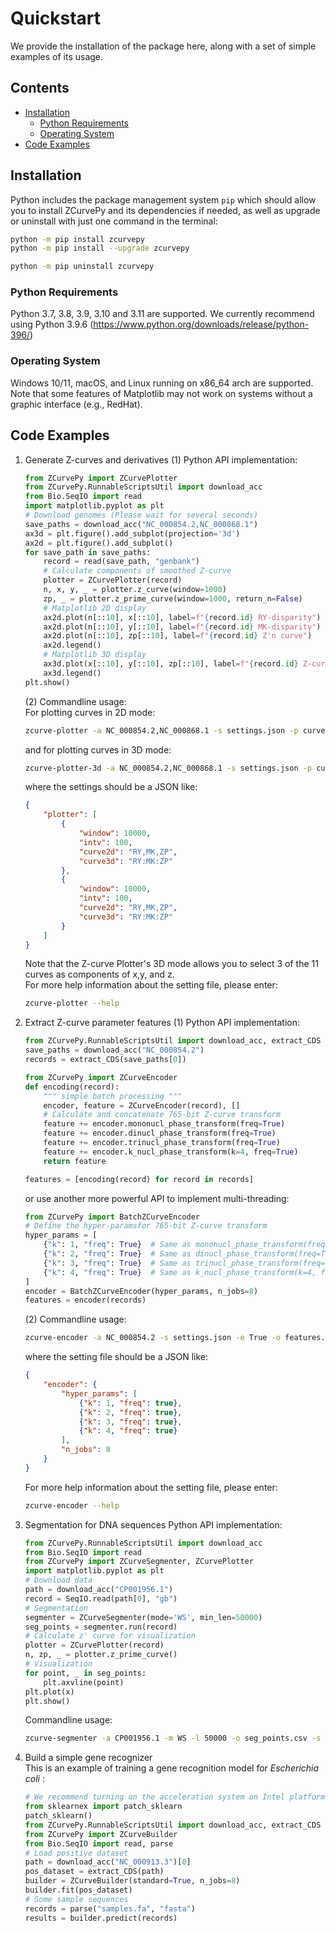 # Quickstart
We provide the installation of the package here, along with a set of simple examples of its usage.
## Contents
- [Installation](#installation)
    - [Python Requirements](#requirements)
    - [Operating System](#system)
- [Code Examples](#code-examples)
## Installation
Python includes the package management system `pip` which should allow you to install ZCurvePy and its dependencies if needed, as well as upgrade or uninstall with just one command in the terminal:
```bash
python -m pip install zcurvepy
python -m pip install --upgrade zcurvepy

python -m pip uninstall zcurvepy
```
### Python Requirements
Python 3.7, 3.8, 3.9, 3.10 and 3.11 are supported. We currently recommend using Python 3.9.6 (https://www.python.org/downloads/release/python-396/)
### Operating System
Windows 10/11, macOS, and Linux running on x86_64 arch are supported. Note that some features of Matplotlib may not work on systems without a graphic interface (e.g., RedHat).
## Code Examples
1. Generate Z-curves and derivatives
   (1) Python API implementation:  

    ```python
    from ZCurvePy import ZCurvePlotter
    from ZCurvePy.RunnableScriptsUtil import download_acc
    from Bio.SeqIO import read
    import matplotlib.pyplot as plt
    # Download genomes (Please wait for several seconds)
    save_paths = download_acc("NC_000854.2,NC_000868.1")
    ax3d = plt.figure().add_subplot(projection='3d')
    ax2d = plt.figure().add_subplot()
    for save_path in save_paths:
        record = read(save_path, "genbank")
        # Calculate components of smoothed Z-curve
        plotter = ZCurvePlotter(record)
        n, x, y, _ = plotter.z_curve(window=1000)
        zp, _ = plotter.z_prime_curve(window=1000, return_n=False)
        # Matplotlib 2D display
        ax2d.plot(n[::10], x[::10], label=f"{record.id} RY-disparity")
        ax2d.plot(n[::10], y[::10], label=f"{record.id} MK-disparity")
        ax2d.plot(n[::10], zp[::10], label=f"{record.id} Z'n curve")
        ax2d.legend()
        # Matplotlib 3D display
        ax3d.plot(x[::10], y[::10], zp[::10], label=f"{record.id} Z-curve")
        ax3d.legend()
    plt.show()
    ```
    (2) Commandline usage:  
    For plotting curves in 2D mode:
    ```bash
    zcurve-plotter -a NC_000854.2,NC_000868.1 -s settings.json -p curves.png -o curves_2d.json
    ```
    and for plotting curves in 3D mode:
    ```bash
    zcurve-plotter-3d -a NC_000854.2,NC_000868.1 -s settings.json -p curves.png -o curves_3d.json
    ```
    where the settings should be a JSON like:
    ```json
    {
        "plotter": [
            {
                "window": 10000, 
                "intv": 100,
                "curve2d": "RY,MK,ZP",
                "curve3d": "RY:MK:ZP"
            },
            {
                "window": 10000, 
                "intv": 100,
                "curve2d": "RY,MK,ZP",
                "curve3d": "RY:MK:ZP"
            }
        ]
    }
    ```
    Note that the Z-curve Plotter's 3D mode allows you to select 3 of the 11 curves as components of x,y, and z.  
    For more help information about the setting file, please enter:

    ```bash
    zcurve-plotter --help
    ```
2. Extract Z-curve parameter features
    (1) Python API implementation:  

    ```python
    from ZCurvePy.RunnableScriptsUtil import download_acc, extract_CDS
    save_paths = download_acc("NC_000854.2")
    records = extract_CDS(save_paths[0])

    from ZCurvePy import ZCurveEncoder
    def encoding(record):
        """ simple batch processing """
        encoder, feature = ZCurveEncoder(record), []
        # Calculate and concatenate 765-bit Z-curve transform
        feature += encoder.mononucl_phase_transform(freq=True)
        feature += encoder.dinucl_phase_transform(freq=True)
        feature += encoder.trinucl_phase_transform(freq=True)
        feature += encoder.k_nucl_phase_transform(k=4, freq=True)
        return feature
    
    features = [encoding(record) for record in records]
    ```

    or use another more powerful API to implement multi-threading:

    ```python
    from ZCurvePy import BatchZCurveEncoder
    # Define the hyper-paramsfor 765-bit Z-curve transform
    hyper_params = [
        {"k": 1, "freq": True}  # Same as mononucl_phase_transform(freq=True)
        {"k": 2, "freq": True}  # Same as dinucl_phase_transform(freq=True)
        {"k": 3, "freq": True}  # Same as trinucl_phase_transform(freq=True)
        {"k": 4, "freq": True}  # Same as k_nucl_phase_transform(k=4, freq=True)
    ]
    encoder = BatchZCurveEncoder(hyper_params, n_jobs=8)
    features = encoder(records)
    ```
    (2) Commandline usage:
    ```bash
    zcurve-encoder -a NC_000854.2 -s settings.json -e True -o features.csv
    ```
    where the setting file should be a JSON like:
    ```json
    {
        "encoder": {
            "hyper_params": [
                {"k": 1, "freq": true},
                {"k": 2, "freq": true},
                {"k": 3, "freq": true},
                {"k": 4, "freq": true}
            ],
            "n_jobs": 8
        }
    }
    ```
    For more help information about the setting file, please enter:
    ```bash
    zcurve-encoder --help
    ```
3. Segmentation for DNA sequences
    Python API implementation:
    ```python
    from ZCurvePy.RunnableScriptsUtil import download_acc
    from Bio.SeqIO import read
    from ZCurvePy import ZCurveSegmenter, ZCurvePlotter
    import matplotlib.pyplot as plt
    # Download data
    path = download_acc("CP001956.1")
    record = SeqIO.read(path[0], "gb")
    # Segmentation
    segmenter = ZCurveSegmenter(mode='WS', min_len=50000)
    seg_points = segmenter.run(record)
    # Calculate z' curve for visualization
    plotter = ZCurvePlotter(record)
    n, zp, _ = plotter.z_prime_curve()
    # Visualization
    for point, _ in seg_points:
        plt.axvline(point)
    plt.plot(x)
    plt.show()
    ```
    Commandline usage:
    ```bash
    zcurve-segmenter -a CP001956.1 -m WS -l 50000 -o seg_points.csv -s True
    ```
4. Build a simple gene recognizer  
    This is an example of training a gene recognition model for *Escherichia coli* :
    ```python
    # We recommend turning on the acceleration system on Intel platforms
    from sklearnex import patch_sklearn
    patch_sklearn()
    from ZCurvePy.RunnableScriptsUtil import download_acc, extract_CDS
    from ZCurvePy import ZCurveBuilder
    from Bio.SeqIO import read, parse
    # Load positive dataset
    path = download_acc("NC_000913.3")[0]
    pos_dataset = extract_CDS(path)
    builder = ZCurveBuilder(standard=True, n_jobs=8)
    builder.fit(pos_dataset)
    # Some sample sequences
    records = parse("samples.fa", "fasta")
    results = builder.predict(records)
    ```